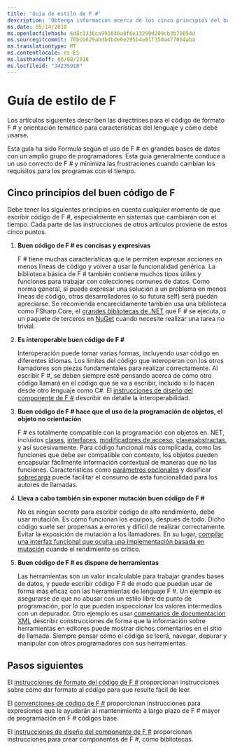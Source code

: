 ```yaml
---
title: 'Guía de estilo de F #'
description: 'Obtenga información acerca de los cinco principios del buen código de F #.'
ms.date: 05/14/2018
ms.openlocfilehash: 6d8c1336ca991040a8f6e13290d209cb3b70054d
ms.sourcegitcommit: 78bcb629abdbdbde0e295b4e81f350a477864aba
ms.translationtype: MT
ms.contentlocale: es-ES
ms.lasthandoff: 08/08/2018
ms.locfileid: "34235910"
---
```

# <a name="f-style-guide"></a>Guía de estilo de F #

Los artículos siguientes describen las directrices para el código de formato F # y orientación temático para características del lenguaje y cómo debe usarse.

Esta guía ha sido Formula según el uso de F # en grandes bases de datos con un amplio grupo de programadores. Esta guía generalmente conduce a un uso correcto de F # y minimiza las frustraciones cuando cambian los requisitos para los programas con el tiempo.

## <a name="five-principles-of-good-f-code"></a>Cinco principios del buen código de F #

Debe tener los siguientes principios en cuenta cualquier momento de que escribir código de F #, especialmente en sistemas que cambiarán con el tiempo. Cada parte de las instrucciones de otros artículos proviene de estos cinco puntos.

1. **Buen código de F # es concisas y expresivas**

    F # tiene muchas características que le permiten expresar acciones en menos líneas de código y volver a usar la funcionalidad genérica. La biblioteca básica de F # también contiene muchos tipos útiles y funciones para trabajar con colecciones comunes de datos. Como norma general, si puede expresar una solución a un problema en menos líneas de código, otros desarrolladores (o su futura self) será puedan apreciarse. Se recomienda encarecidamente también usa una biblioteca como FSharp.Core, el [grandes bibliotecas de .NET](https://docs.microsoft.com/dotnet/api/) que F # se ejecuta, o un paquete de terceros en [NuGet](https://www.nuget.org/) cuando necesite realizar una tarea no trivial.

2. **Es interoperable buen código de F #**

    Interoperación puede tomar varias formas, incluyendo usar código en diferentes idiomas. Los límites del código que interoperan con los otros llamadores son piezas fundamentales para realizar correctamente. Al escribir F #, se deben siempre esté pensando acerca de cómo otro código llamará en el código que se va a escribir, incluido si lo hacen desde otro lenguaje como C#. El [instrucciones de diseño del componente de F #](component-design-guidelines.md) describir en detalle la interoperabilidad.

3. **Buen código de F # hace que el uso de la programación de objetos, el objeto no orientación**

    F # es totalmente compatible con la programación con objetos en. NET, incluidos [clases](../language-reference/classes.md), [interfaces](../language-reference/interfaces.md), [modificadores de acceso](../language-reference/access-control.md), [clasesabstractas](../language-reference/abstract-classes.md), y así sucesivamente. Para código funcional más complicada, como las funciones que debe ser compatible con contexto, los objetos pueden encapsular fácilmente información contextual de maneras que no las funciones. Características como [parámetros opcionales](../language-reference/members/methods.md#optional-arguments) y dosificar [sobrecarga](../language-reference/members/methods.md#overloaded-methods) puede facilitar el consumo de esta funcionalidad para los autores de llamadas.

4. **Lleva a cabo también sin exponer mutación buen código de F #**

    No es ningún secreto para escribir código de alto rendimiento, debe usar mutación. Es cómo funcionan los equipos, después de todo. Dicho código suele ser propensas a errores y difícil de realizar correctamente. Evitar la exposición de mutación a los llamadores. En su lugar, [compilar una interfaz funcional que oculta una implementación basada en mutación](conventions.md#performance) cuando el rendimiento es crítico.

5. **Buen código de F # es dispone de herramientas**

    Las herramientas son un valor incalculable para trabajar grandes bases de datos, y puede escribir código F # de modo que puedan usar de forma más eficaz con las herramientas de lenguaje F #. Un ejemplo es asegurarse de que no abusar con un estilo libre de punto de programación, por lo que pueden inspeccionar los valores intermedios con un depurador. Otro ejemplo es usar [comentarios de documentación XML](../language-reference/xml-documentation.md) describir construcciones de forma que la información sobre herramientas en editores puede mostrar dichos comentarios en el sitio de llamada. Siempre pensar cómo el código se leerá, navegar, depurar y manipular con otros programadores con sus herramientas.

## <a name="next-steps"></a>Pasos siguientes

El [instrucciones de formato del código de F #](formatting.md) proporcionan instrucciones sobre cómo dar formato al código para que resulte fácil de leer.

El [convenciones de código de F #](conventions.md) proporcionan instrucciones para expresiones que le ayudarán al mantenimiento a largo plazo de F # mayor de programación en F # códigos base.

El [instrucciones de diseño del componente de F #](component-design-guidelines.md) proporcionan instrucciones para crear componentes de F #, como bibliotecas.
